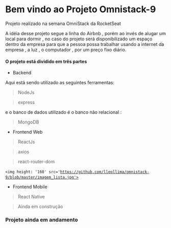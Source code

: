 # Bem vindo ao Projeto Omnistack-9 

Projeto realizado na semana OmniStack da RocketSeat

A idéia  desse  projeto segue a linha do Airbnb , porém ao invés de alugar um local para dormir , no caso do projeto será disponibilizado um espaço dentro da empresa para  que a pessoa possa trabalhar usando a internet da empresa , a luz , o computador , por um preço fixo diário. 

#### O projeto  está dividido em três partes 

- Backend

Aqui está sendo utilizado as seguintes ferramentas:

> NodeJs

> express

e o banco de dados utilizado é o  banco não relacional :

> MongoDB

- Frontend Web

> ReactJs

> axios

> react-router-dom

<code><img height: '160' src='https://github.com/lleollima/omnistack-9/blob/master/imagem_lista.jpg'></code>

- Frontend Mobile

> React Native

> Ainda em construção

### Projeto ainda em andamento
